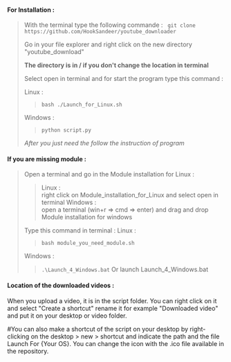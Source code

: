 #### For Installation :


> With the terminal type the following commande : ` git clone https://github.com/HookSandeer/youtube_downloader`
>
> Go in your file explorer and right click on the new directory "youtube_download"
>
> **The directory is in / if you don't change the location in terminal**
>
> Select open in terminal and for start the program type this command :
>
> Linux :
>>`bash ./Launch_for_Linux.sh`
>
> Windows :
>>`python script.py`
>
> _After you just need the follow the instruction of program_

#### If you are missing module :

> Open a terminal and go in the Module installation for Linux :
>> Linux : </br> right click on  Module_installation_for_Linux and select open in terminal
>> Windows : </br> open a terminal (win+r => cmd => enter) and drag and drop Module installation for windows
>
> Type this command in terminal :
> Linux :
>>`bash module_you_need_module.sh`
>
> Windows :
>>`.\Launch_4_Windows.bat`
>> Or launch Launch_4_Windows.bat

#### Location of the downloaded videos :

When you upload a video, it is in the script folder. You can right click on it and select "Create a shortcut" rename it for example "Downloaded video" and put it on your desktop or video folder.

#You can also make a shortcut of the script on your desktop by right-clicking on the desktop > new > shortcut and indicate the path and the file Launch For {Your OS}. You can change the icon with the .ico file available in the repository.
